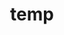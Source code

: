 ---
layout: page
title: temp
name: "Karla Monterrubio"
role: "Postdoctoral fellow"
img: assets/img/group-members/karla-800.webp
importance: 6
#website: "https://www.facebook.com"
scholar: "https://scholar.google.com/citations?user=YmyxSXAAAAAJ&hl=en"
#github: "https://www.github.com/nathansam"
#twitter: "https://www.twitter.com"
#blog: "https://www.blog.com"
linkedin: "https://www.linkedin.com/in/karla-monterrubio-87b181b4/"
---